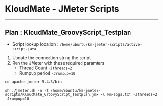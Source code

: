 # KloudMate - JMeter Scripts

---

## Plan : KloudMate_GroovyScript_Testplan

- Script lookup location : `/home/ubuntu/km-jmeter-scripts/active-script.java`

1. Update the connection string the script
2. Run the JMeter with these required paramters
    - Thread Count `-Jthreads=2`
    - Rumpup period `-Jrumpup=10`


```
cd apache-jmeter-5.4.3/bin

sh ./jmeter.sh -n -t /home/ubuntu/km-jmeter-scripts/KloudMate_GroovyScript_Testplan.jmx -l km-logs.txt -Jthreads=2 -Jrumpup=10

```